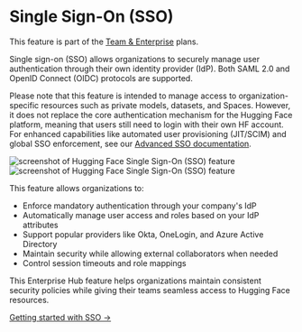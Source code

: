 # Single Sign-On (SSO)

<Tip warning={true}>
This feature is part of the <a href="https://huggingface.co/enterprise">Team & Enterprise</a> plans.
</Tip>

Single sign-on (SSO) allows organizations to securely manage user authentication through their own identity provider (IdP). Both SAML 2.0 and OpenID Connect (OIDC) protocols are supported.

Please note that this feature is intended to manage access to organization-specific resources such as private models, datasets, and Spaces. However, it does not replace the core authentication mechanism for the Hugging Face platform, meaning that users still need to login with their own HF account. For enhanced capabilities like automated user provisioning (JIT/SCIM) and global SSO enforcement, see our [Advanced SSO documentation](./enterprise-hub-advanced-sso).

<div class="flex justify-center" style="max-width: 550px">
  <img
    class="block dark:hidden m-0!"
    src="https://huggingface.co/datasets/huggingface/documentation-images/resolve/main/enterprise/SSO.png"
    alt="screenshot of Hugging Face Single Sign-On (SSO) feature"
  />
  <img
    class="hidden dark:block m-0!"
    src="https://huggingface.co/datasets/huggingface/documentation-images/resolve/main/enterprise/dark-SSO.png"
    alt="screenshot of Hugging Face Single Sign-On (SSO) feature"
  />
</div>

This feature allows organizations to:

- Enforce mandatory authentication through your company's IdP
- Automatically manage user access and roles based on your IdP attributes
- Support popular providers like Okta, OneLogin, and Azure Active Directory
- Maintain security while allowing external collaborators when needed
- Control session timeouts and role mappings

This Enterprise Hub feature helps organizations maintain consistent security policies while giving their teams seamless access to Hugging Face resources.

[Getting started with SSO →](./security-sso)
